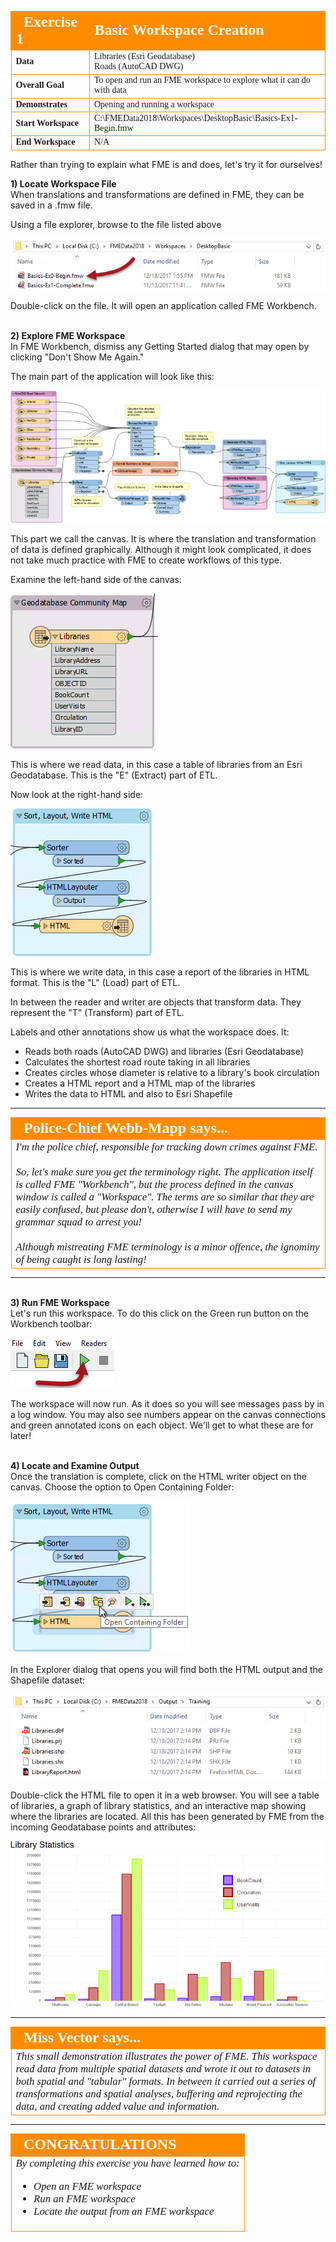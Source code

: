 <!--Exercise Section-->

<!--This exercise assumes that Caching and Embedded Inspection are both turned OFF by default. If this is not the case then it may need adjusting to take account of those features.-->

<table style="border-spacing: 0px;border-collapse: collapse;font-family:serif">
<tr>
<td width=25% style="vertical-align:middle;background-color:darkorange;border: 2px solid darkorange">
<i class="fa fa-cogs fa-lg fa-pull-left fa-fw" style="color:white;padding-right: 12px;vertical-align:text-top"></i>
<span style="color:white;font-size:x-large;font-weight: bold">Exercise 1</span>
</td>
<td style="border: 2px solid darkorange;background-color:darkorange;color:white">
<span style="color:white;font-size:x-large;font-weight: bold">Basic Workspace Creation</span>
</td>
</tr>

<tr>
<td style="border: 1px solid darkorange; font-weight: bold">Data</td>
<td style="border: 1px solid darkorange">Libraries (Esri Geodatabase)<br>Roads (AutoCAD DWG)</td>
</tr>

<tr>
<td style="border: 1px solid darkorange; font-weight: bold">Overall Goal</td>
<td style="border: 1px solid darkorange">To open and run an FME workspace to explore what it can do with data</td>
</tr>

<tr>
<td style="border: 1px solid darkorange; font-weight: bold">Demonstrates</td>
<td style="border: 1px solid darkorange">Opening and running a workspace</td>
</tr>

<tr>
<td style="border: 1px solid darkorange; font-weight: bold">Start Workspace</td>
<td style="border: 1px solid darkorange">C:\FMEData2018\Workspaces\DesktopBasic\Basics-Ex1-Begin.fmw</td>
</tr>

<tr>
<td style="border: 1px solid darkorange; font-weight: bold">End Workspace</td>
<td style="border: 1px solid darkorange">N/A</td>
</tr>

</table>


Rather than trying to explain what FME is and does, let's try it for ourselves!


**1) Locate Workspace File**
<br>When translations and transformations are defined in FME, they can be saved in a .fmw file.

Using a file explorer, browse to the file listed above

![](./Images/Img1.200.Ex1.LocateWorkspace.png)

Double-click on the file. It will open an application called FME Workbench.


<br>**2) Explore FME Workspace**
<br>In FME Workbench, dismiss any Getting Started dialog that may open by clicking "Don't Show Me Again."

The main part of the application will look like this:

![](./Images/Img1.201.Ex1.OpenedWorkspace.png)

This part we call the canvas. It is where the translation and transformation of data is defined graphically. Although it might look complicated, it does not take much practice with FME to create workflows of this type.

Examine the left-hand side of the canvas:

![](./Images/Img1.202.Ex1.BookmarkedReader.png)

This is where we read data, in this case a table of libraries from an Esri Geodatabase. This is the "E" (Extract) part of ETL.

Now look at the right-hand side:

![](./Images/Img1.203.Ex1.BookmarkedWriter.png)

This is where we write data, in this case a report of the libraries in HTML format. This is the "L" (Load) part of ETL.

In between the reader and writer are objects that transform data. They represent the "T" (Transform) part of ETL.

Labels and other annotations show us what the workspace does. It:

- Reads both roads (AutoCAD DWG) and libraries (Esri Geodatabase)
- Calculates the shortest road route taking in all libraries
- Creates circles whose diameter is relative to a library's book circulation
- Creates a HTML report and a HTML map of the libraries
- Writes the data to HTML and also to Esri Shapefile

---

<!--Person X Says Section-->

<table style="border-spacing: 0px">
<tr>
<td style="vertical-align:middle;background-color:darkorange;border: 2px solid darkorange">
<i class="fa fa-quote-left fa-lg fa-pull-left fa-fw" style="color:white;padding-right: 12px;vertical-align:text-top"></i>
<span style="color:white;font-size:x-large;font-weight: bold;font-family:serif">Police-Chief Webb-Mapp says...</span>
</td>
</tr>

<tr>
<td style="border: 1px solid darkorange">
<span style="font-family:serif; font-style:italic; font-size:larger">
I'm the police chief, responsible for tracking down crimes against FME. 
<br><br>So, let's make sure you get the terminology right. The application itself is called FME "Workbench", but the process defined in the canvas window is called a "Workspace". The terms are so similar that they are easily confused, but please don't, otherwise I will have to send my grammar squad to arrest you! 
<br><br>Although mistreating FME terminology is a minor offence, the ignominy of being caught is long lasting!

</span>
</td>
</tr>
</table>

---

<br>**3) Run FME Workspace**
<br>Let's run this workspace. To do this click on the Green run button on the Workbench toolbar:

![](./Images/Img1.204.Ex1.RunButton.png)

The workspace will now run. As it does so you will see messages pass by in a log window. You may also see numbers appear on the canvas connections and green annotated icons on each object. We'll get to what these are for later!


<br>**4) Locate and Examine Output**
<br>Once the translation is complete, click on the HTML writer object on the canvas. Choose the option to Open Containing Folder:

![](./Images/Img1.205.Ex1.OpenContainingFolder.png)

In the Explorer dialog that opens you will find both the HTML output and the Shapefile dataset:

![](./Images/Img1.206.Ex1.OutputFiles.png)

Double-click the HTML file to open it in a web browser. You will see a table of libraries, a graph of library statistics, and an interactive map showing where the libraries are located. All this has been generated by FME from the incoming Geodatabase points and attributes:

![](./Images/Img1.207.Ex1.HTMLOutput.png)


<!--Person X Says Section-->

---

<table style="border-spacing: 0px">
<tr>
<td style="vertical-align:middle;background-color:darkorange;border: 2px solid darkorange">
<i class="fa fa-quote-left fa-lg fa-pull-left fa-fw" style="color:white;padding-right: 12px;vertical-align:text-top"></i>
<span style="color:white;font-size:x-large;font-weight: bold;font-family:serif">Miss Vector says...</span>
</td>
</tr>

<tr>
<td style="border: 1px solid darkorange">
<span style="font-family:serif; font-style:italic; font-size:larger">
This small demonstration illustrates the power of FME. This workspace read data from multiple spatial datasets and wrote it out to datasets in both spatial and "tabular" formats. In between it carried out a series of transformations and spatial analyses, buffering and reprojecting the data, and creating added value and information.
</span>
</td>
</tr>
</table> 

---

<!--Exercise Congratulations Section--> 

<table style="border-spacing: 0px">
<tr>
<td style="vertical-align:middle;background-color:darkorange;border: 2px solid darkorange">
<i class="fa fa-thumbs-o-up fa-lg fa-pull-left fa-fw" style="color:white;padding-right: 12px;vertical-align:text-top"></i>
<span style="color:white;font-size:x-large;font-weight: bold;font-family:serif">CONGRATULATIONS</span>
</td>
</tr>

<tr>
<td style="border: 1px solid darkorange">
<span style="font-family:serif; font-style:italic; font-size:larger">
By completing this exercise you have learned how to:
<br>
<ul><li>Open an FME workspace</li>
<li>Run an FME workspace</li>
<li>Locate the output from an FME workspace</li></ul>
</span>
</td>
</tr>
</table>
